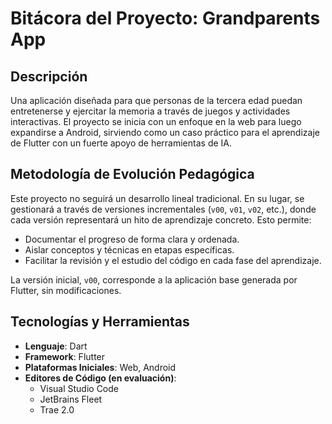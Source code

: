 # Bitácora del Proyecto: Grandparents App

## Descripción

Una aplicación diseñada para que personas de la tercera edad puedan entretenerse y ejercitar la memoria a través de juegos y actividades interactivas. El proyecto se inicia con un enfoque en la web para luego expandirse a Android, sirviendo como un caso práctico para el aprendizaje de Flutter con un fuerte apoyo de herramientas de IA.

## Metodología de Evolución Pedagógica

Este proyecto no seguirá un desarrollo lineal tradicional. En su lugar, se gestionará a través de versiones incrementales (`v00`, `v01`, `v02`, etc.), donde cada versión representará un hito de aprendizaje concreto. Esto permite:

*   Documentar el progreso de forma clara y ordenada.
*   Aislar conceptos y técnicas en etapas específicas.
*   Facilitar la revisión y el estudio del código en cada fase del aprendizaje.

La versión inicial, `v00`, corresponde a la aplicación base generada por Flutter, sin modificaciones.

## Tecnologías y Herramientas

*   **Lenguaje**: Dart
*   **Framework**: Flutter
*   **Plataformas Iniciales**: Web, Android
*   **Editores de Código (en evaluación)**:
    *   Visual Studio Code
    *   JetBrains Fleet
    *   Trae 2.0
